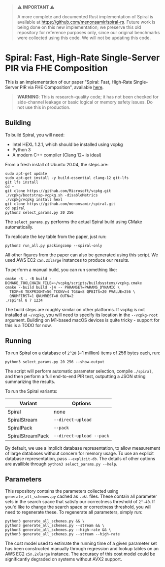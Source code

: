 > **⚠️ IMPORTANT ⚠️**
> 
> A more complete and documented Rust implementation of Spiral is available at https://github.com/menonsamir/spiral-rs. Future work is being done on this new implementation; we preserve this old repository for reference purposes only, since our original benchmarks were collected using this code. We will not be updating this code.

# Spiral: Fast, High-Rate Single-Server PIR via FHE Composition

This is an implementation of our paper "Spiral: Fast, High-Rate Single-Server PIR via FHE Composition", available [here](https://eprint.iacr.org/2022/368.pdf).

> **WARNING**: This is research-quality code; it has not been checked for side-channel leakage or basic logical or memory safety issues. Do not use this in production.

## Building

To build Spiral, you will need:
- Intel HEXL 1.2.1, which should be installed using vcpkg
- Python 3
- A modern C++ compiler (Clang 12+ is ideal)

From a fresh install of Ubuntu 20.04, the steps are:

```
sudo apt-get update
sudo apt-get install -y build-essential clang-12 git-lfs
git lfs install
cd ~
git clone https://github.com/Microsoft/vcpkg.git
./vcpkg/bootstrap-vcpkg.sh -disableMetrics
./vcpkg/vcpkg install hexl
git clone https://github.com/menonsamir/spiral.git
cd spiral
python3 select_params.py 20 256
```

The `select_params.py` performs the actual Spiral build using CMake automatically.

To replicate the key table from the paper, just run:

```
python3 run_all.py packingcomp --spiral-only
```

All other figures from the paper can also be generated using this script. We used AWS EC2 `c5n.2xlarge` instances to produce our results.

To perform a manual build, you can run something like:

```
cmake -S . -B build -DCMAKE_TOOLCHAIN_FILE=~/vcpkg/scripts/buildsystems/vcpkg.cmake
cmake --build build -j4 -- PARAMSET=PARAMS_DYNAMIC \
  TEXP=8 TEXPRIGHT=56 TCONV=4 TGSW=8 QPBITS=20 PVALUE=256 \
  QNUMFIRST=1 QNUMREST=0 OUTN=2 
./spiral 8 7 1234
```

The build steps are roughly similar on other platforms. If vcpkg is not installed at `~/vcpkg`, you will need to specify its location in the `--vcpkg-root` argument. Building on M1-based macOS devices is quite tricky - support for this is a TODO for now.

## Running

To run Spiral on a database of `2^20` (~1 million) items of 256 bytes each, run:
```
python3 select_params.py 20 256 --show-output
```

The script will perform automatic parameter selection, compile `./spiral`, and then perform a full end-to-end PIR test, outputting a JSON string summarizing the results.

To run the Spiral variants:

| Variant          | Options                  |
| ---------------- | ------------------------ |
| Spiral           | none                     |
| SpiralStream     | `--direct-upload`        |
| SpiralPack       | `--pack`                 |
| SpiralStreamPack | `--direct-upload --pack` |

By default, we use a implicit database representation, to allow measurement of large databases without concern for memory usage. To use an explicit database representation, pass `--explicit-db`. The details of other options are availible through `python3 select_params.py --help`.

## Parameters

This repository contains the parameters collected using `generate_all_schemes.py` cached as `.pkl` files. These contain all parameter sets in the search space that satisfy our correctness threshold of `2^-40`. If you'd like to change the search space or correctness threshold, you will need to regenerate these. To regenerate all parameters, simply run:

```
python3 generate_all_schemes.py && \
python3 generate_all_schemes.py --stream && \
python3 generate_all_schemes.py --high-rate && \
python3 generate_all_schemes.py --stream --high-rate
```

The cost model used to estimate the running time of a given parameter set has been constructed manually through regression and lookup tables on an AWS EC2 `c5n.2xlarge` instance. The accuracy of this cost model could be significantly degraded on systems without AVX2 support.
